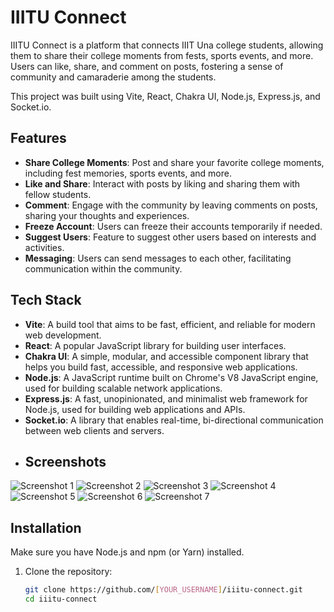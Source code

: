 # IIITU Connect

IIITU Connect is a platform that connects IIIT Una college students, allowing them to share their college moments from fests, sports events, and more. Users can like, share, and comment on posts, fostering a sense of community and camaraderie among the students.

This project was built using Vite, React, Chakra UI, Node.js, Express.js, and Socket.io.

## Features

- **Share College Moments**: Post and share your favorite college moments, including fest memories, sports events, and more.
- **Like and Share**: Interact with posts by liking and sharing them with fellow students.
- **Comment**: Engage with the community by leaving comments on posts, sharing your thoughts and experiences.
- **Freeze Account**: Users can freeze their accounts temporarily if needed.
- **Suggest Users**: Feature to suggest other users based on interests and activities.
- **Messaging**: Users can send messages to each other, facilitating communication within the community.

## Tech Stack

- **Vite**: A build tool that aims to be fast, efficient, and reliable for modern web development.
- **React**: A popular JavaScript library for building user interfaces.
- **Chakra UI**: A simple, modular, and accessible component library that helps you build fast, accessible, and responsive web applications.
- **Node.js**: A JavaScript runtime built on Chrome's V8 JavaScript engine, used for building scalable network applications.
- **Express.js**: A fast, unopinionated, and minimalist web framework for Node.js, used for building web applications and APIs.
- **Socket.io**: A library that enables real-time, bi-directional communication between web clients and servers.
- ## Screenshots

![Screenshot 1](1.png)
![Screenshot 2](2.png)
![Screenshot 3](3.png)
![Screenshot 4](4.png)
![Screenshot 5](5.png)
![Screenshot 6](7.png)
![Screenshot 7](Conversation.png)


## Installation

Make sure you have Node.js and npm (or Yarn) installed.

1. Clone the repository:
   ```sh
   git clone https://github.com/[YOUR_USERNAME]/iiitu-connect.git
   cd iiitu-connect

